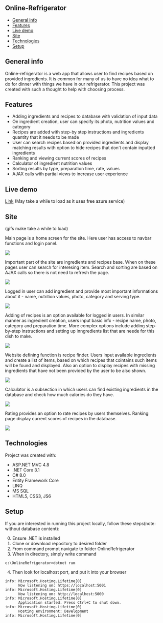 ## Online-Refrigerator
* [General info](#general-info)
* [Features](#features)
* [Live demo](#live-demo)
* [Site](#site)
* [Technologies](#technologies)
* [Setup](#setup)

## General info
Online-refrigerator is a web app that allows user to find recipes based on provided ingredients. It is common for many of us to have no idea what to do for dinner with things we have in our refrigerator. This project was created with such a thought to help with choosing process.

## Features
* Adding ingredients and recipes to database with validation of input data
* On ingredient creation, user can specify its photo, nutrition values and category
* Recipes are added with step-by step instructions and ingredients quantity that it needs to be made
* User can search recipes based on provided ingredients and display matching results with option to hide recipes that don't contain inputted ingredients
* Ranking and viewing current scores of recipes
* Calculator of ingredient nutrition values
* Sorting results by type, preparation time, rate, values
* AJAX calls with partial views to increase user experience

## Live demo
[Link](https://onlinerefrigerator.azurewebsites.net) (May take a while to load as it uses free azure service)

## Site

(gifs make take a while to load)

Main page is a home screen for the site. Here user has access to navbar functions and login panel.

![](https://drive.google.com/uc?export=view&id=1mtskk10sGfqw-I3fELInRULt6QIwF-Xv)

Important part of the site are ingredients and recipes base. When on these pages user can search for interesing item. Search and sorting are based on AJAX calls so there is not need to refresh the page.

![](https://drive.google.com/uc?export=view&id=1jU1q8P34zzYBOyLmDb4g00tZE31DBPgM)

Logged in user can add ingredient and provide most important informations about it - name, nutrition values, photo, category and serving type.

![](https://drive.google.com/uc?export=view&id=1KZUh4kVmjr_YZNRvY-v4ihEbGqN1RW1W)

Adding of recipes is an option available for logged in users. In similar manner as ingredient creation, users input basic info - recipe name, photo, category and preparation time. More complex options include adding step-by-step instructions and setting up inngredients list that are neede for this dish to make.

![](https://drive.google.com/uc?export=view&id=14SbXBXfnlaQxgzisqZu3S6GEYtCN-HA_)

Website defining function is recipe finder. Users input available ingredients and create a list of items, based on which recipes that cointains such items will be found and displayed. Also an option to display recipes with missing ingredients that have not been provided by the user to be also shown.

![](https://drive.google.com/uc?export=view&id=1J25OiFpxom0Pn0LmQIYHaIXQFQ2X0yh9)

Calculator is a subsection in which users can find existing ingredients in the database and check how much calories do they have.

![](https://drive.google.com/uc?export=view&id=1A-agT6ydaw31G0EZZpsNa-SKrOLMM_mr)

Rating provides an option to rate recipes by users themselves. Ranking page display current scores of recipes in the database.

![](https://drive.google.com/uc?export=view&id=1drle1cQKKFdFHw58-9dug9JQS2nt244w)


## Technologies
Project was created with:
* ASP.NET MVC 4.8 
* .NET Core 3.1 
* C# 8.0
* Entity Framework Core 
* LINQ
* MS SQL
* HTML5, CSS3, JS6
	
## Setup
If you are interested in running this project locally, follow these steps(note: without database content):

0. Ensure .NET is installed
1. Clone or download repository to desired folder
2. From command prompt navigate to folder 
OnlineRefrigerator
3. When in directory, simply write command
```
c:\OnlineRefrigerator>dotnet run
```
4. Then look for localhost port, and put it into your browser
```
info: Microsoft.Hosting.Lifetime[0]
      Now listening on: https://localhost:5001 
info: Microsoft.Hosting.Lifetime[0]
      Now listening on: http://localhost:5000
info: Microsoft.Hosting.Lifetime[0]
      Application started. Press Ctrl+C to shut down.
info: Microsoft.Hosting.Lifetime[0]
      Hosting environment: Development
info: Microsoft.Hosting.Lifetime[0]
```